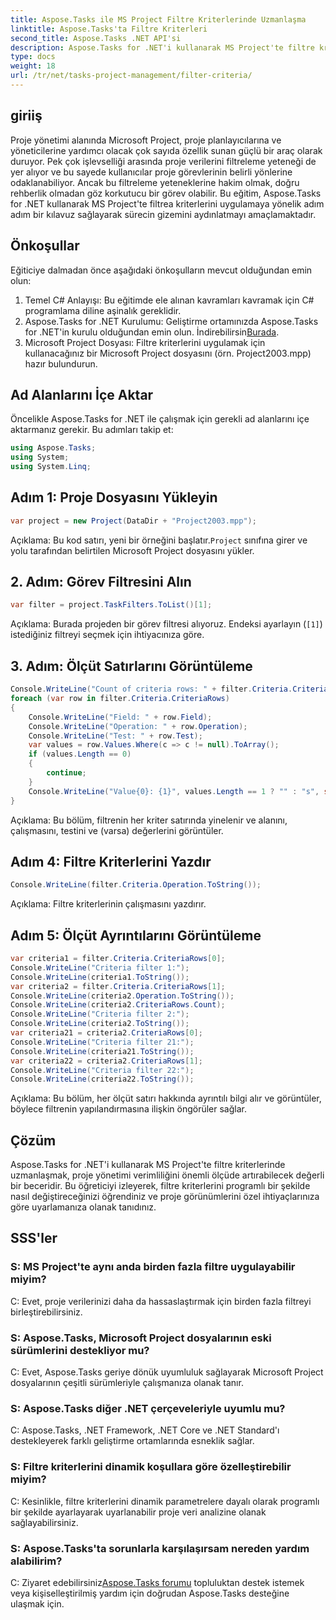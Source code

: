 ```yaml
---
title: Aspose.Tasks ile MS Project Filtre Kriterlerinde Uzmanlaşma
linktitle: Aspose.Tasks'ta Filtre Kriterleri
second_title: Aspose.Tasks .NET API'si
description: Aspose.Tasks for .NET'i kullanarak MS Project'te filtre kriterlerini nasıl uygulayacağınızı öğrenin. Hedeflenen veri analiziyle proje yönetimi verimliliğini artırın.
type: docs
weight: 18
url: /tr/net/tasks-project-management/filter-criteria/
---
```

## giriiş
Proje yönetimi alanında Microsoft Project, proje planlayıcılarına ve yöneticilerine yardımcı olacak çok sayıda özellik sunan güçlü bir araç olarak duruyor. Pek çok işlevselliği arasında proje verilerini filtreleme yeteneği de yer alıyor ve bu sayede kullanıcılar proje görevlerinin belirli yönlerine odaklanabiliyor. Ancak bu filtreleme yeteneklerine hakim olmak, doğru rehberlik olmadan göz korkutucu bir görev olabilir. Bu eğitim, Aspose.Tasks for .NET kullanarak MS Project'te filtrea kriterlerini uygulamaya yönelik adım adım bir kılavuz sağlayarak sürecin gizemini aydınlatmayı amaçlamaktadır.
## Önkoşullar
Eğiticiye dalmadan önce aşağıdaki önkoşulların mevcut olduğundan emin olun:
1. Temel C# Anlayışı: Bu eğitimde ele alınan kavramları kavramak için C# programlama diline aşinalık gereklidir.
2.  Aspose.Tasks for .NET Kurulumu: Geliştirme ortamınızda Aspose.Tasks for .NET'in kurulu olduğundan emin olun. İndirebilirsin[Burada](https://releases.aspose.com/tasks/net/).
3. Microsoft Project Dosyası: Filtre kriterlerini uygulamak için kullanacağınız bir Microsoft Project dosyasını (örn. Project2003.mpp) hazır bulundurun.

## Ad Alanlarını İçe Aktar
Öncelikle Aspose.Tasks for .NET ile çalışmak için gerekli ad alanlarını içe aktarmanız gerekir. Bu adımları takip et:

```csharp
using Aspose.Tasks;
using System;
using System.Linq;

```

## Adım 1: Proje Dosyasını Yükleyin
```csharp
var project = new Project(DataDir + "Project2003.mpp");
```
 Açıklama: Bu kod satırı, yeni bir örneğini başlatır.`Project` sınıfına girer ve yolu tarafından belirtilen Microsoft Project dosyasını yükler.
## 2. Adım: Görev Filtresini Alın
```csharp
var filter = project.TaskFilters.ToList()[1];
```
Açıklama: Burada projeden bir görev filtresi alıyoruz. Endeksi ayarlayın (`[1]`) istediğiniz filtreyi seçmek için ihtiyacınıza göre.
## 3. Adım: Ölçüt Satırlarını Görüntüleme
```csharp
Console.WriteLine("Count of criteria rows: " + filter.Criteria.CriteriaRows.Count);
foreach (var row in filter.Criteria.CriteriaRows)
{
    Console.WriteLine("Field: " + row.Field);
    Console.WriteLine("Operation: " + row.Operation);
    Console.WriteLine("Test: " + row.Test);
    var values = row.Values.Where(c => c != null).ToArray();
    if (values.Length == 0)
    {
        continue;
    }
    Console.WriteLine("Value{0}: {1}", values.Length == 1 ? "" : "s", string.Join(", ", values));
}
```
Açıklama: Bu bölüm, filtrenin her kriter satırında yinelenir ve alanını, çalışmasını, testini ve (varsa) değerlerini görüntüler.
## Adım 4: Filtre Kriterlerini Yazdır
```csharp
Console.WriteLine(filter.Criteria.Operation.ToString());
```
Açıklama: Filtre kriterlerinin çalışmasını yazdırır.
## Adım 5: Ölçüt Ayrıntılarını Görüntüleme
```csharp
var criteria1 = filter.Criteria.CriteriaRows[0];
Console.WriteLine("Criteria filter 1:");
Console.WriteLine(criteria1.ToString());
var criteria2 = filter.Criteria.CriteriaRows[1];
Console.WriteLine(criteria2.Operation.ToString());
Console.WriteLine(criteria2.CriteriaRows.Count);
Console.WriteLine("Criteria filter 2:");
Console.WriteLine(criteria2.ToString());
var criteria21 = criteria2.CriteriaRows[0];
Console.WriteLine("Criteria filter 21:");
Console.WriteLine(criteria21.ToString());
var criteria22 = criteria2.CriteriaRows[1];
Console.WriteLine("Criteria filter 22:");
Console.WriteLine(criteria22.ToString());
```
Açıklama: Bu bölüm, her ölçüt satırı hakkında ayrıntılı bilgi alır ve görüntüler, böylece filtrenin yapılandırmasına ilişkin öngörüler sağlar.

## Çözüm
Aspose.Tasks for .NET'i kullanarak MS Project'te filtre kriterlerinde uzmanlaşmak, proje yönetimi verimliliğini önemli ölçüde artırabilecek değerli bir beceridir. Bu öğreticiyi izleyerek, filtre kriterlerini programlı bir şekilde nasıl değiştireceğinizi öğrendiniz ve proje görünümlerini özel ihtiyaçlarınıza göre uyarlamanıza olanak tanıdınız.
## SSS'ler
### S: MS Project'te aynı anda birden fazla filtre uygulayabilir miyim?
C: Evet, proje verilerinizi daha da hassaslaştırmak için birden fazla filtreyi birleştirebilirsiniz.
### S: Aspose.Tasks, Microsoft Project dosyalarının eski sürümlerini destekliyor mu?
C: Evet, Aspose.Tasks geriye dönük uyumluluk sağlayarak Microsoft Project dosyalarının çeşitli sürümleriyle çalışmanıza olanak tanır.
### S: Aspose.Tasks diğer .NET çerçeveleriyle uyumlu mu?
C: Aspose.Tasks, .NET Framework, .NET Core ve .NET Standard'ı destekleyerek farklı geliştirme ortamlarında esneklik sağlar.
### S: Filtre kriterlerini dinamik koşullara göre özelleştirebilir miyim?
C: Kesinlikle, filtre kriterlerini dinamik parametrelere dayalı olarak programlı bir şekilde ayarlayarak uyarlanabilir proje veri analizine olanak sağlayabilirsiniz.
### S: Aspose.Tasks'ta sorunlarla karşılaşırsam nereden yardım alabilirim?
 C: Ziyaret edebilirsiniz[Aspose.Tasks forumu](https://forum.aspose.com/c/tasks/15) topluluktan destek istemek veya kişiselleştirilmiş yardım için doğrudan Aspose.Tasks desteğine ulaşmak için.
